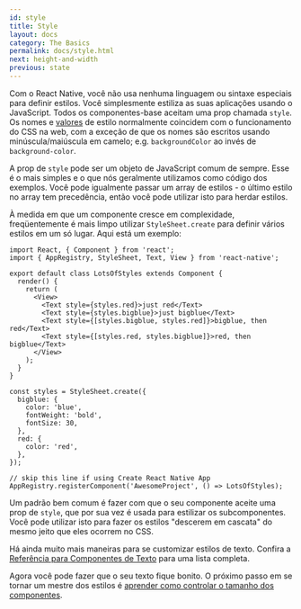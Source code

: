 ```yaml
---
id: style
title: Style
layout: docs
category: The Basics
permalink: docs/style.html
next: height-and-width
previous: state
---
```


Com o React Native, você não usa nenhuma linguagem ou sintaxe especiais para definir estilos. Você simplesmente estiliza as suas aplicações usando o JavaScript. Todos os componentes-base aceitam uma prop chamada `style`. Os nomes e [valores](docs/colors.html) de estilo normalmente coincidem com o funcionamento do CSS na web, com a exceção de que os nomes são escritos usando minúscula/maiúscula em camelo; e.g. `backgroundColor` ao invés de `background-color`.

A prop de `style` pode ser um objeto de JavaScript comum de sempre. Esse é o mais simples e o que nós geralmente utilizamos como código dos exemplos. Você pode igualmente passar um array de estilos - o último estilo no array tem precedência, então você pode utilizar isto para herdar estilos.

À medida em que um componente cresce em complexidade, freqüentemente é mais limpo utilizar `StyleSheet.create` para definir vários estilos em um só lugar. Aqui está um exemplo:

```ReactNativeWebPlayer
import React, { Component } from 'react';
import { AppRegistry, StyleSheet, Text, View } from 'react-native';

export default class LotsOfStyles extends Component {
  render() {
    return (
      <View>
        <Text style={styles.red}>just red</Text>
        <Text style={styles.bigblue}>just bigblue</Text>
        <Text style={[styles.bigblue, styles.red]}>bigblue, then red</Text>
        <Text style={[styles.red, styles.bigblue]}>red, then bigblue</Text>
      </View>
    );
  }
}

const styles = StyleSheet.create({
  bigblue: {
    color: 'blue',
    fontWeight: 'bold',
    fontSize: 30,
  },
  red: {
    color: 'red',
  },
});

// skip this line if using Create React Native App
AppRegistry.registerComponent('AwesomeProject', () => LotsOfStyles);
```

Um padrão bem comum é fazer com que o seu componente aceite uma prop de `style`, que por sua vez é usada para estilizar os subcomponentes. Você pode utilizar isto para fazer os estilos "descerem em cascata" do mesmo jeito que eles ocorrem no CSS.

Há ainda muito mais maneiras para se customizar estilos de texto. Confira a [Referência para Componentes de Texto](docs/text.html) para uma lista completa.

Agora você pode fazer que o seu texto fique bonito. O próximo passo em se tornar um mestre dos estilos é [aprender como controlar o tamanho dos componentes](docs/height-and-width.html).
